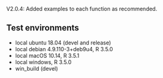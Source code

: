 V2.0.4: Added examples to each function as recommended.

## Test environments
* local ubuntu 18.04 (devel and release)
* local debian 4.9.110-3+deb9u4, R 3.5.0
* local macOS 10.14, R 3.5.1
* local windows, R 3.5.0
* win_build (devel)

